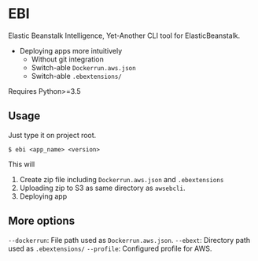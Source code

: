 # EBI

Elastic Beanstalk Intelligence, Yet-Another CLI tool for ElasticBeanstalk.

* Deploying apps more intuitively
    * Without git integration
    * Switch-able `Dockerrun.aws.json`
    * Switch-able `.ebextensions/`

Requires Python>=3.5

## Usage

Just type it on project root.

```
$ ebi <app_name> <version>
```

This will

1. Create zip file including `Dockerrun.aws.json` and `.ebextensions`
2. Uploading zip to S3 as same directory as `awsebcli`.
3. Deploying app

## More options

`--dockerrun`: File path used as `Dockerrun.aws.json`.
`--ebext`: Directory path used as `.ebextensions/`
`--profile`: Configured profile for AWS.

